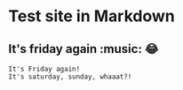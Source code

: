 # Test site in Markdown

## It's friday again :music: :joy: 
```
It's Friday again!
It's saturday, sunday, whaaat?!
```
